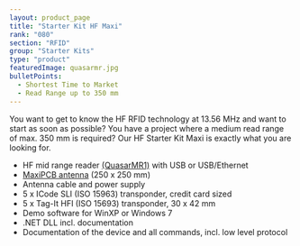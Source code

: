```yaml
---
layout: product_page
title: "Starter Kit HF Maxi"
rank: "080"
section: "RFID"
group: "Starter Kits"
type: "product"
featuredImage: quasarmr.jpg
bulletPoints:
  - Shortest Time to Market 
  - Read Range up to 350 mm
---
```

You want to get to know the HF RFID technology at 13.56 MHz and want to start as soon as possible? You have a project where a medium read range of max. 350 mm is required? Our HF Starter Kit Maxi is exactly what you are looking for.

* HF mid range reader [(QuasarMR1)](<https://www.metratec.com/en/products/rfid/rfidreaders/quasarmr1/>) with USB or USB/Ethernet
* [MaxiPCB antenna](<https://www.metratec.com/en/products/rfid/rfidantennas/maxipcb-hf/>) (250 x 250 mm)
* Antenna cable and power supply
* 5 x ICode SLI (ISO 15963) transponder, credit card sized
* 5 x Tag-It HFI (ISO 15693) transponder, 30 x 42 mm
* Demo software for WinXP or Windows 7
* .NET DLL incl. documentation
* Documentation of the device and all commands, incl. low level protocol
